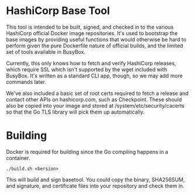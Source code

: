 # HashiCorp Base Tool

This tool is intended to be built, signed, and checked in to the various
HashiCorp official Docker image repositories. It's used to bootstrap the
base images by providing useful functions that would otherwise be hard to
perform given the pure Dockerfile nature of official builds, and the limited
set of tools available in BusyBox.

Currently, this only knows how to fetch and verify HashiCorp releases, which
require SSL which isn't supported by the wget included with BusyBox. It's
written as a standard CLI app, though, so we may add more commands later.

We've also included a basic set of root certs required to fetch a release and
contact other APIs on hashicorp.com, such as Checkpoint. These should also be
copied into your image and stored at /system/etc/security/cacerts so that the
Go TLS library will pick them up automatically.

# Building

Docker is required for building since the Go compiling happens in a
container.

`./build.sh <bersion>`

This will build and sign basetool. You could copy the binary, SHA256SUM, and
signature, and certificate files into your repository and check them in.